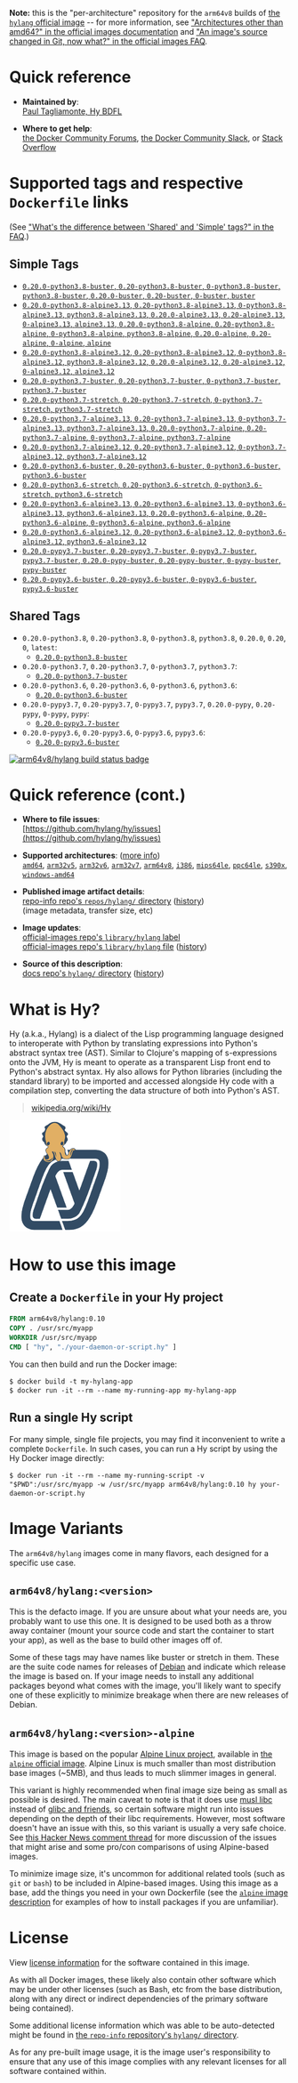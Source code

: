 <!--

********************************************************************************

WARNING:

    DO NOT EDIT "hylang/README.md"

    IT IS AUTO-GENERATED

    (from the other files in "hylang/" combined with a set of templates)

********************************************************************************

-->

**Note:** this is the "per-architecture" repository for the `arm64v8` builds of [the `hylang` official image](https://hub.docker.com/_/hylang) -- for more information, see ["Architectures other than amd64?" in the official images documentation](https://github.com/docker-library/official-images#architectures-other-than-amd64) and ["An image's source changed in Git, now what?" in the official images FAQ](https://github.com/docker-library/faq#an-images-source-changed-in-git-now-what).

# Quick reference

-	**Maintained by**:  
	[Paul Tagliamonte, Hy BDFL](https://github.com/hylang/hy)

-	**Where to get help**:  
	[the Docker Community Forums](https://forums.docker.com/), [the Docker Community Slack](https://dockr.ly/slack), or [Stack Overflow](https://stackoverflow.com/search?tab=newest&q=docker)

# Supported tags and respective `Dockerfile` links

(See ["What's the difference between 'Shared' and 'Simple' tags?" in the FAQ](https://github.com/docker-library/faq#whats-the-difference-between-shared-and-simple-tags).)

## Simple Tags

-	[`0.20.0-python3.8-buster`, `0.20-python3.8-buster`, `0-python3.8-buster`, `python3.8-buster`, `0.20.0-buster`, `0.20-buster`, `0-buster`, `buster`](https://github.com/hylang/docker-hylang/blob/358927d5e5c58bdc7197fb79d0e1ce01ebbf9b5c/dockerfiles-generated/Dockerfile.python3.8-buster)
-	[`0.20.0-python3.8-alpine3.13`, `0.20-python3.8-alpine3.13`, `0-python3.8-alpine3.13`, `python3.8-alpine3.13`, `0.20.0-alpine3.13`, `0.20-alpine3.13`, `0-alpine3.13`, `alpine3.13`, `0.20.0-python3.8-alpine`, `0.20-python3.8-alpine`, `0-python3.8-alpine`, `python3.8-alpine`, `0.20.0-alpine`, `0.20-alpine`, `0-alpine`, `alpine`](https://github.com/hylang/docker-hylang/blob/358927d5e5c58bdc7197fb79d0e1ce01ebbf9b5c/dockerfiles-generated/Dockerfile.python3.8-alpine3.13)
-	[`0.20.0-python3.8-alpine3.12`, `0.20-python3.8-alpine3.12`, `0-python3.8-alpine3.12`, `python3.8-alpine3.12`, `0.20.0-alpine3.12`, `0.20-alpine3.12`, `0-alpine3.12`, `alpine3.12`](https://github.com/hylang/docker-hylang/blob/358927d5e5c58bdc7197fb79d0e1ce01ebbf9b5c/dockerfiles-generated/Dockerfile.python3.8-alpine3.12)
-	[`0.20.0-python3.7-buster`, `0.20-python3.7-buster`, `0-python3.7-buster`, `python3.7-buster`](https://github.com/hylang/docker-hylang/blob/358927d5e5c58bdc7197fb79d0e1ce01ebbf9b5c/dockerfiles-generated/Dockerfile.python3.7-buster)
-	[`0.20.0-python3.7-stretch`, `0.20-python3.7-stretch`, `0-python3.7-stretch`, `python3.7-stretch`](https://github.com/hylang/docker-hylang/blob/358927d5e5c58bdc7197fb79d0e1ce01ebbf9b5c/dockerfiles-generated/Dockerfile.python3.7-stretch)
-	[`0.20.0-python3.7-alpine3.13`, `0.20-python3.7-alpine3.13`, `0-python3.7-alpine3.13`, `python3.7-alpine3.13`, `0.20.0-python3.7-alpine`, `0.20-python3.7-alpine`, `0-python3.7-alpine`, `python3.7-alpine`](https://github.com/hylang/docker-hylang/blob/358927d5e5c58bdc7197fb79d0e1ce01ebbf9b5c/dockerfiles-generated/Dockerfile.python3.7-alpine3.13)
-	[`0.20.0-python3.7-alpine3.12`, `0.20-python3.7-alpine3.12`, `0-python3.7-alpine3.12`, `python3.7-alpine3.12`](https://github.com/hylang/docker-hylang/blob/358927d5e5c58bdc7197fb79d0e1ce01ebbf9b5c/dockerfiles-generated/Dockerfile.python3.7-alpine3.12)
-	[`0.20.0-python3.6-buster`, `0.20-python3.6-buster`, `0-python3.6-buster`, `python3.6-buster`](https://github.com/hylang/docker-hylang/blob/358927d5e5c58bdc7197fb79d0e1ce01ebbf9b5c/dockerfiles-generated/Dockerfile.python3.6-buster)
-	[`0.20.0-python3.6-stretch`, `0.20-python3.6-stretch`, `0-python3.6-stretch`, `python3.6-stretch`](https://github.com/hylang/docker-hylang/blob/358927d5e5c58bdc7197fb79d0e1ce01ebbf9b5c/dockerfiles-generated/Dockerfile.python3.6-stretch)
-	[`0.20.0-python3.6-alpine3.13`, `0.20-python3.6-alpine3.13`, `0-python3.6-alpine3.13`, `python3.6-alpine3.13`, `0.20.0-python3.6-alpine`, `0.20-python3.6-alpine`, `0-python3.6-alpine`, `python3.6-alpine`](https://github.com/hylang/docker-hylang/blob/358927d5e5c58bdc7197fb79d0e1ce01ebbf9b5c/dockerfiles-generated/Dockerfile.python3.6-alpine3.13)
-	[`0.20.0-python3.6-alpine3.12`, `0.20-python3.6-alpine3.12`, `0-python3.6-alpine3.12`, `python3.6-alpine3.12`](https://github.com/hylang/docker-hylang/blob/358927d5e5c58bdc7197fb79d0e1ce01ebbf9b5c/dockerfiles-generated/Dockerfile.python3.6-alpine3.12)
-	[`0.20.0-pypy3.7-buster`, `0.20-pypy3.7-buster`, `0-pypy3.7-buster`, `pypy3.7-buster`, `0.20.0-pypy-buster`, `0.20-pypy-buster`, `0-pypy-buster`, `pypy-buster`](https://github.com/hylang/docker-hylang/blob/358927d5e5c58bdc7197fb79d0e1ce01ebbf9b5c/dockerfiles-generated/Dockerfile.pypy3.7-buster)
-	[`0.20.0-pypy3.6-buster`, `0.20-pypy3.6-buster`, `0-pypy3.6-buster`, `pypy3.6-buster`](https://github.com/hylang/docker-hylang/blob/358927d5e5c58bdc7197fb79d0e1ce01ebbf9b5c/dockerfiles-generated/Dockerfile.pypy3.6-buster)

## Shared Tags

-	`0.20.0-python3.8`, `0.20-python3.8`, `0-python3.8`, `python3.8`, `0.20.0`, `0.20`, `0`, `latest`:
	-	[`0.20.0-python3.8-buster`](https://github.com/hylang/docker-hylang/blob/358927d5e5c58bdc7197fb79d0e1ce01ebbf9b5c/dockerfiles-generated/Dockerfile.python3.8-buster)
-	`0.20.0-python3.7`, `0.20-python3.7`, `0-python3.7`, `python3.7`:
	-	[`0.20.0-python3.7-buster`](https://github.com/hylang/docker-hylang/blob/358927d5e5c58bdc7197fb79d0e1ce01ebbf9b5c/dockerfiles-generated/Dockerfile.python3.7-buster)
-	`0.20.0-python3.6`, `0.20-python3.6`, `0-python3.6`, `python3.6`:
	-	[`0.20.0-python3.6-buster`](https://github.com/hylang/docker-hylang/blob/358927d5e5c58bdc7197fb79d0e1ce01ebbf9b5c/dockerfiles-generated/Dockerfile.python3.6-buster)
-	`0.20.0-pypy3.7`, `0.20-pypy3.7`, `0-pypy3.7`, `pypy3.7`, `0.20.0-pypy`, `0.20-pypy`, `0-pypy`, `pypy`:
	-	[`0.20.0-pypy3.7-buster`](https://github.com/hylang/docker-hylang/blob/358927d5e5c58bdc7197fb79d0e1ce01ebbf9b5c/dockerfiles-generated/Dockerfile.pypy3.7-buster)
-	`0.20.0-pypy3.6`, `0.20-pypy3.6`, `0-pypy3.6`, `pypy3.6`:
	-	[`0.20.0-pypy3.6-buster`](https://github.com/hylang/docker-hylang/blob/358927d5e5c58bdc7197fb79d0e1ce01ebbf9b5c/dockerfiles-generated/Dockerfile.pypy3.6-buster)

[![arm64v8/hylang build status badge](https://img.shields.io/jenkins/s/https/doi-janky.infosiftr.net/job/multiarch/job/arm64v8/job/hylang.svg?label=arm64v8/hylang%20%20build%20job)](https://doi-janky.infosiftr.net/job/multiarch/job/arm64v8/job/hylang/)

# Quick reference (cont.)

-	**Where to file issues**:  
	[https://github.com/hylang/hy/issues](https://github.com/hylang/hy/issues)

-	**Supported architectures**: ([more info](https://github.com/docker-library/official-images#architectures-other-than-amd64))  
	[`amd64`](https://hub.docker.com/r/amd64/hylang/), [`arm32v5`](https://hub.docker.com/r/arm32v5/hylang/), [`arm32v6`](https://hub.docker.com/r/arm32v6/hylang/), [`arm32v7`](https://hub.docker.com/r/arm32v7/hylang/), [`arm64v8`](https://hub.docker.com/r/arm64v8/hylang/), [`i386`](https://hub.docker.com/r/i386/hylang/), [`mips64le`](https://hub.docker.com/r/mips64le/hylang/), [`ppc64le`](https://hub.docker.com/r/ppc64le/hylang/), [`s390x`](https://hub.docker.com/r/s390x/hylang/), [`windows-amd64`](https://hub.docker.com/r/winamd64/hylang/)

-	**Published image artifact details**:  
	[repo-info repo's `repos/hylang/` directory](https://github.com/docker-library/repo-info/blob/master/repos/hylang) ([history](https://github.com/docker-library/repo-info/commits/master/repos/hylang))  
	(image metadata, transfer size, etc)

-	**Image updates**:  
	[official-images repo's `library/hylang` label](https://github.com/docker-library/official-images/issues?q=label%3Alibrary%2Fhylang)  
	[official-images repo's `library/hylang` file](https://github.com/docker-library/official-images/blob/master/library/hylang) ([history](https://github.com/docker-library/official-images/commits/master/library/hylang))

-	**Source of this description**:  
	[docs repo's `hylang/` directory](https://github.com/docker-library/docs/tree/master/hylang) ([history](https://github.com/docker-library/docs/commits/master/hylang))

# What is Hy?

Hy (a.k.a., Hylang) is a dialect of the Lisp programming language designed to interoperate with Python by translating expressions into Python's abstract syntax tree (AST). Similar to Clojure's mapping of s-expressions onto the JVM, Hy is meant to operate as a transparent Lisp front end to Python's abstract syntax. Hy also allows for Python libraries (including the standard library) to be imported and accessed alongside Hy code with a compilation step, converting the data structure of both into Python's AST.

> [wikipedia.org/wiki/Hy](https://en.wikipedia.org/wiki/Hy)

![logo](https://raw.githubusercontent.com/docker-library/docs/c097f38c6ee48cd13456df8cd853a9d806fff429/hylang/logo.png)

# How to use this image

## Create a `Dockerfile` in your Hy project

```dockerfile
FROM arm64v8/hylang:0.10
COPY . /usr/src/myapp
WORKDIR /usr/src/myapp
CMD [ "hy", "./your-daemon-or-script.hy" ]
```

You can then build and run the Docker image:

```console
$ docker build -t my-hylang-app
$ docker run -it --rm --name my-running-app my-hylang-app
```

## Run a single Hy script

For many simple, single file projects, you may find it inconvenient to write a complete `Dockerfile`. In such cases, you can run a Hy script by using the Hy Docker image directly:

```console
$ docker run -it --rm --name my-running-script -v "$PWD":/usr/src/myapp -w /usr/src/myapp arm64v8/hylang:0.10 hy your-daemon-or-script.hy
```

# Image Variants

The `arm64v8/hylang` images come in many flavors, each designed for a specific use case.

## `arm64v8/hylang:<version>`

This is the defacto image. If you are unsure about what your needs are, you probably want to use this one. It is designed to be used both as a throw away container (mount your source code and start the container to start your app), as well as the base to build other images off of.

Some of these tags may have names like buster or stretch in them. These are the suite code names for releases of [Debian](https://wiki.debian.org/DebianReleases) and indicate which release the image is based on. If your image needs to install any additional packages beyond what comes with the image, you'll likely want to specify one of these explicitly to minimize breakage when there are new releases of Debian.

## `arm64v8/hylang:<version>-alpine`

This image is based on the popular [Alpine Linux project](https://alpinelinux.org), available in [the `alpine` official image](https://hub.docker.com/_/alpine). Alpine Linux is much smaller than most distribution base images (~5MB), and thus leads to much slimmer images in general.

This variant is highly recommended when final image size being as small as possible is desired. The main caveat to note is that it does use [musl libc](https://musl.libc.org) instead of [glibc and friends](https://www.etalabs.net/compare_libcs.html), so certain software might run into issues depending on the depth of their libc requirements. However, most software doesn't have an issue with this, so this variant is usually a very safe choice. See [this Hacker News comment thread](https://news.ycombinator.com/item?id=10782897) for more discussion of the issues that might arise and some pro/con comparisons of using Alpine-based images.

To minimize image size, it's uncommon for additional related tools (such as `git` or `bash`) to be included in Alpine-based images. Using this image as a base, add the things you need in your own Dockerfile (see the [`alpine` image description](https://hub.docker.com/_/alpine/) for examples of how to install packages if you are unfamiliar).

# License

View [license information](https://github.com/hylang/hy/blob/master/LICENSE) for the software contained in this image.

As with all Docker images, these likely also contain other software which may be under other licenses (such as Bash, etc from the base distribution, along with any direct or indirect dependencies of the primary software being contained).

Some additional license information which was able to be auto-detected might be found in [the `repo-info` repository's `hylang/` directory](https://github.com/docker-library/repo-info/tree/master/repos/hylang).

As for any pre-built image usage, it is the image user's responsibility to ensure that any use of this image complies with any relevant licenses for all software contained within.
